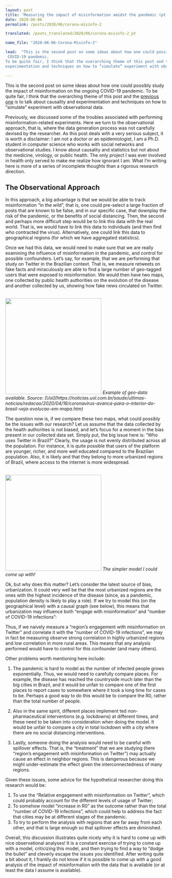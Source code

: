 ```yaml
---
layout: post
title: 'Measuring the impact of misinformation amidst the pandemic (pt. 2)'
date: 2020-06-06
permalink: /posts/2020/06/corona-misinfo-2

translated: /posts_translated/2020/06/corona-misinfo-2_pt

name_file: "2020-06-06-Corona-Misinfo-2"

lead:  "This is the second post on some ideas about how one could possibly study the impact of misinformation on the ongoing
 COVID-19 pandemic. 
To be quite fair, I think that the overarching theme of this post and the previous one is to talk about causality and 
experimentation and techniques on how to “simulate” experiment with observational data."

---
```


This is the second post on some ideas about how one could possibly study the impact of misinformation on the ongoing
 COVID-19 pandemic. 
To be quite fair, I think that the overarching theme of this post and the 
[previous one](/posts/2020/05/corona-misinfo) is to talk about causality and 
experimentation and techniques on how to “simulate” experiment with observational data.

Previously, we discussed some of the troubles associated with performing misinformation-related experiments. 
Here we turn to the observational approach, that is, where the data generation process was not carefully devised by the 
researcher.
As this post deals with a very serious subject, it is worth a disclaimer:
I am not a doctor or an epidemiologist, I am a Ph.D. student in computer science who works with social networks and 
observational studies.
I know about causality and statistics but not about the medicine, virology, or public health. 
The only project I was ever involved in health only served to make me realize how ignorant I am. 
What I’m writing here is more of a series of incomplete thoughts than a rigorous research direction. 

## The Observational Approach

In this approach, a big advantage is that we would be able to track misinformation “in the wild”, that is, one could 
pre-select a large fraction of posts that are known to be false, and in our specific case, that downplay the risk of the
pandemic, or the benefits of social distancing.
Then, the second and perhaps more difficult step would be to link this data with the real world. That is, we would have
to link this data to individuals (and then find *who* contracted the virus). 
Alternatively, one could link this data to geographical regions (for which we have aggregated statistics).

Once we had this data, we would need to make sure that we are really examining the influence of misinformation in the 
pandemic, and control for possible confounders. 
Let’s say, for example, that we are performing that study on Twitter in the Brazilian context. 
That is, we measure retweets on fake facts and miraculously are able to find a large number of geo-tagged users that 
were exposed to misinformation. We would then have two maps, one collected by public health authorities on the evolution
 of the disease and another collected by us, showing how fake news circulated on Twitter.
 
<br />
<img src="{{ site.baseurl }}/images/2020-06-06-Corona-Misinfo-2/blog_1.png" width="300px" >
<em>Example of geo-data available. Source: [Uol](https://noticias.uol.com.br/saude/ultimas-noticias/redacao/2020/04/16/coronavirus-avanca-para-o-interior-do-brasil-veja-evolucao-em-mapa.htm)</em>
<br />

The question now is, if we compare these two maps, what could possibly be the issues with our research? 
Let us assume that the data collected by the health authorities is not biased, and let’s focus for a moment in the bias 
present in our collected data set. 
Simply put, the big issue here is: “Who uses Twitter in Brazil?” 
Clearly, the usage is not evenly distributed across all the population.
For instance, it is quite possible that users of the platform are younger, richer, and more well educated compared to 
the Brazilian population. Also, it is likely and that they belong to more urbanized regions of Brazil, where access to 
the internet is more widespread. 

<br />
<img src="{{ site.baseurl }}/images/2020-06-06-Corona-Misinfo-2/blog_2.png" width="300px" >
<em>The simpler model I could come up with!</em>
<br />

Ok, but why does this matter? Let’s consider the latest source of bias, urbanization. It could very well be that the 
most urbanized regions are the ones with the highest incidence of the disease (since, as a pandemic, population density 
is likely to play a role). If we try to model this (on the geographical level) with a causal graph (see below), this
 means that urbanization may influence both “engage with misinformation” and “number of COVID-19 infections”:

Thus, if we naively measure a “region’s engagement with misinformation on Twitter” and correlate it with the “number of
 COVID-19 infections”, we may in fact be measuring observe strong correlation in highly urbanized regions and low 
 correlation in more rural areas. This means that any analysis performed would have to control for this confounder (and 
 many others). 

Other problems worth mentioning here include: 

1. The pandemic is hard to model as the number of infected people grows 
exponentially. Thus, we would need to carefully compare places. For example, the disease has reached the countryside
much later than the big cities in Brazil, and it would be unfair to compare one of the first places to report cases to
somewhere where it took a long time for cases to be. Perhaps a good way to do this would be to compare the R0, rather
than the total number of people.

2. Also in the same spirit, different places implement ted non-pharmaceutical interventions (e.g. lockdowns) at 
different times, and these need to be taken into consideration when doing the model. It would be unfair to compare a 
city in total lockdown with a city where there are no social distancing interventions.

3. Lastly, someone doing the analysis would need to be careful with spillover effects. That is, the “treatment” that we 
are studying (here “region’s engagement with misinformation on Twitter”) may actually cause an effect in neighbor
regions. This is dangerous because we might under-estimate the effect given the interconnectedness of many regions.

Given these issues, some advice for the hypothetical researcher doing this research would be: 

1. To use the “Relative engagement with misinformation on Twitter”, which could probably account for the different levels
 of usage of Twitter;
2. To somehow model  “increase in R0” as the outcome rather than the total “number of COVID-19 infections”, which could 
help to address the fact that cities may be at different stages of the pandemic. 
3. To try to perform the analysis with regions that are far away from each other, and that is large enough so that 
spillover effects are diminished.

Overall, this discussion illustrates quite nicely why it is hard to come up with nice observational analyses! 
It is a constant exercise of trying to come up with a model, criticizing this model, and then trying to find a way to 
“dodge the bullet” and cleverly escape the issues you identified. 
After writing quite a bit about it, I frankly do not know if it is possible to come up with a good analysis of the 
impact of misinformation with the data that is available (or at least the data I assume is available).
